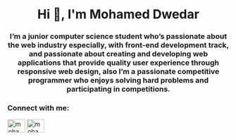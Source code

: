 <h1 align="center">Hi 👋, I'm Mohamed Dwedar</h1>
<h3 align="center">I’m a junior computer science student who’s passionate about the web industry especially, with front-end development track, and passionate about creating and developing web applications that provide quality user experience through responsive web design, also I’m a passionate competitive programmer who enjoys solving hard problems and participating in competitions.</h3>

<h3 align="left">Connect with me:</h3>
<p align="left">
<a href="https://linkedin.com/in/mohamed dwedar" target="blank"><img align="center" src="https://raw.githubusercontent.com/rahuldkjain/github-profile-readme-generator/master/src/images/icons/Social/linked-in-alt.svg" alt="mohamed dwedar" height="30" width="40" /></a>
<a href="https://codeforces.com/profile/mohamed_dwedar" target="blank"><img align="center" src="https://raw.githubusercontent.com/rahuldkjain/github-profile-readme-generator/master/src/images/icons/Social/codeforces.svg" alt="mohamed_dwedar" height="30" width="40" /></a>
</p>

